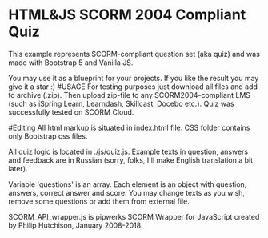 # HTML&JS SCORM 2004 Compliant Quiz
This example represents SCORM-compliant question set (aka quiz) and was made with Bootstrap 5 and Vanilla JS.

You may use it as a blueprint for your projects. If you like the result you may give it a star :)
#USAGE
For testing purposes just download all files and add to archive (.zip). Then upload zip-file to any SCORM2004-compliant LMS (such as iSpring Learn, Learndash, Skillcast, Docebo etc.). Quiz was successfully tested on SCORM Cloud.

#Editing
All html markup is situated in index.html file. CSS folder contains only Bootstrap css files.

All quiz logic is located in ./js/quiz.js. Example texts in question, answers and feedback are in Russian (sorry, folks, I'll make English translation a bit later).

Variable 'questions' is an array. Each element is an object with question, answers, correct answer and score. You may change texts as you wish, remove some questions or add them from external file.

SCORM_API_wrapper.js is pipwerks SCORM Wrapper for JavaScript created by Philip Hutchison, January 2008-2018.

